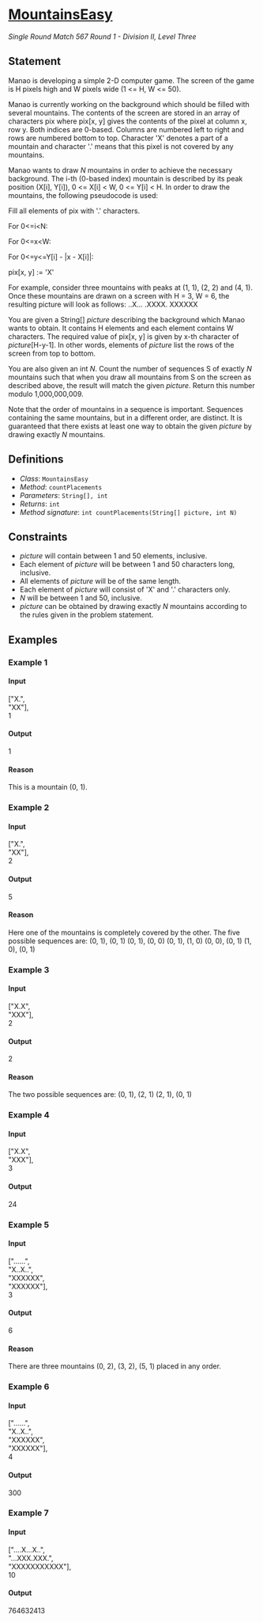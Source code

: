 # [MountainsEasy](http://community.topcoder.com/tc?module=ProblemDetail&rd=15487&pm=12380)
*Single Round Match 567 Round 1 - Division II, Level Three*

## Statement
Manao is developing a simple 2-D computer game. The screen of the game is H pixels high and W pixels wide (1 <= H, W <= 50).

Manao is currently working on the background which should be filled with several mountains. The contents of the screen are stored in an array of characters pix where pix[x, y] gives the contents of the pixel at column x, row y. Both indices are 0-based. Columns are numbered left to right and rows are numbered bottom to top. Character 'X' denotes a part of a mountain and character '.' means that this pixel is not covered by any mountains.

Manao wants to draw *N* mountains in order to achieve the necessary background. The i-th (0-based index) mountain is described by its peak position (X[i], Y[i]), 0 <= X[i] < W, 0 <= Y[i] < H. In order to draw the mountains, the following pseudocode is used:

Fill all elements of pix with '.' characters.

For 0<=i<N:

For 0<=x<W:

For 0<=y<=Y[i] - |x - X[i]|:

pix[x, y] := 'X'

For example, consider three mountains with peaks at (1, 1), (2, 2) and (4, 1). Once these mountains are drawn on a screen with H = 3, W = 6, the resulting picture will look as follows:
..X...
.XXXX.
XXXXXX

You are given a String[] *picture* describing the background which Manao wants to obtain. It contains H elements and each element contains W characters. The required value of pix[x, y] is given by x-th character of *picture*[H-y-1]. In other words, elements of *picture* list the rows of the screen from top to bottom.

You are also given an int *N*. Count the number of sequences S of exactly *N* mountains such that when you draw all mountains from S on the screen as described above, the result will match the given *picture*. Return this number modulo 1,000,000,009.

Note that the order of mountains in a sequence is important. Sequences containing the same mountains, but in a different order, are distinct. It is guaranteed that there exists at least one way to obtain the given *picture* by drawing exactly *N* mountains.

## Definitions
- *Class*: `MountainsEasy`
- *Method*: `countPlacements`
- *Parameters*: `String[], int`
- *Returns*: `int`
- *Method signature*: `int countPlacements(String[] picture, int N)`

## Constraints
- *picture* will contain between 1 and 50 elements, inclusive.
- Each element of *picture* will be between 1 and 50 characters long, inclusive.
- All elements of *picture* will be of the same length.
- Each element of *picture* will consist of 'X' and '.' characters only.
- *N* will be between 1 and 50, inclusive.
- *picture* can be obtained by drawing exactly *N* mountains according to the rules given in the problem statement.

## Examples
### Example 1
#### Input
<c>["X.",<br /> "XX"],<br />1</c>
#### Output
<c>1</c>
#### Reason
This is a mountain (0, 1).

### Example 2
#### Input
<c>["X.",<br /> "XX"],<br />2</c>
#### Output
<c>5</c>
#### Reason
Here one of the mountains is completely covered by the other. The five possible sequences are: 
(0, 1), (0, 1)
(0, 1), (0, 0)
(0, 1), (1, 0)
(0, 0), (0, 1)
(1, 0), (0, 1)

### Example 3
#### Input
<c>["X.X",<br /> "XXX"],<br />2</c>
#### Output
<c>2</c>
#### Reason
The two possible sequences are:
(0, 1), (2, 1)
(2, 1), (0, 1)

### Example 4
#### Input
<c>["X.X",<br /> "XXX"],<br />3</c>
#### Output
<c>24</c>
### Example 5
#### Input
<c>["......",<br /> "X..X..",<br /> "XXXXXX",<br /> "XXXXXX"],<br />3</c>
#### Output
<c>6</c>
#### Reason
There are three mountains (0, 2), (3, 2), (5, 1) placed in any order.

### Example 6
#### Input
<c>["......",<br /> "X..X..",<br /> "XXXXXX",<br /> "XXXXXX"],<br />4</c>
#### Output
<c>300</c>
### Example 7
#### Input
<c>["....X...X..",<br /> "...XXX.XXX.",<br /> "XXXXXXXXXXX"],<br />10</c>
#### Output
<c>764632413</c>

